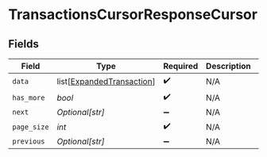 # TransactionsCursorResponseCursor


## Fields

| Field                                                                   | Type                                                                    | Required                                                                | Description                                                             | Example                                                                 |
| ----------------------------------------------------------------------- | ----------------------------------------------------------------------- | ----------------------------------------------------------------------- | ----------------------------------------------------------------------- | ----------------------------------------------------------------------- |
| `data`                                                                  | list[[ExpandedTransaction](../../models/shared/expandedtransaction.md)] | :heavy_check_mark:                                                      | N/A                                                                     |                                                                         |
| `has_more`                                                              | *bool*                                                                  | :heavy_check_mark:                                                      | N/A                                                                     | false                                                                   |
| `next`                                                                  | *Optional[str]*                                                         | :heavy_minus_sign:                                                      | N/A                                                                     |                                                                         |
| `page_size`                                                             | *int*                                                                   | :heavy_check_mark:                                                      | N/A                                                                     | 15                                                                      |
| `previous`                                                              | *Optional[str]*                                                         | :heavy_minus_sign:                                                      | N/A                                                                     | YXVsdCBhbmQgYSBtYXhpbXVtIG1heF9yZXN1bHRzLol=                            |